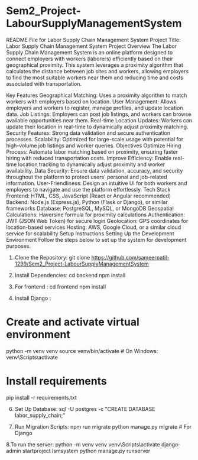# Sem2_Project-LabourSupplyManagementSystem

README File for Labor Supply Chain Management System
Project Title: Labor Supply Chain Management System
Project Overview
The Labor Supply Chain Management System is an online platform designed to connect employers with workers (laborers) efficiently based on their geographical proximity. This system leverages a proximity algorithm that calculates the distance between job sites and workers, allowing employers to find the most suitable workers near them and reducing time and costs associated with transportation.

Key Features
Geographical Matching: Uses a proximity algorithm to match workers with employers based on location.
User Management: Allows employers and workers to register, manage profiles, and update location data.
Job Listings: Employers can post job listings, and workers can browse available opportunities near them.
Real-time Location Updates: Workers can update their location in real-time to dynamically adjust proximity matching.
Security Features: Strong data validation and secure authentication processes.
Scalability: Optimized for large-scale usage with potential for high-volume job listings and worker queries.
Objectives
Optimize Hiring Process: Automate labor matching based on proximity, ensuring faster hiring with reduced transportation costs.
Improve Efficiency: Enable real-time location tracking to dynamically adjust proximity and worker availability.
Data Security: Ensure data validation, accuracy, and security throughout the platform to protect users' personal and job-related information.
User-Friendliness: Design an intuitive UI for both workers and employers to navigate and use the platform effortlessly.
Tech Stack
Frontend: HTML, CSS, JavaScript (React or Angular recommended)
Backend: Node.js (Express.js), Python (Flask or Django), or similar frameworks
Database: PostgreSQL, MySQL, or MongoDB
Geospatial Calculations: Haversine formula for proximity calculations
Authentication: JWT (JSON Web Token) for secure login
Geolocation: GPS coordinates for location-based services
Hosting: AWS, Google Cloud, or a similar cloud service for scalability
Setup Instructions
Setting Up the Development Environment
Follow the steps below to set up the system for development purposes.

1. Clone the Repository:
git clone https://github.com/sameerpatil-1299/Sem2_Project-LabourSupplyManagementSystem

3. Install Dependencies:
cd backend
npm install

4. For frontend :
cd frontend
npm install

5. Install Django :
# Create and activate virtual environment
python -m venv venv
source venv/bin/activate  # On Windows: venv\Scripts\activate
# Install requirements
pip install -r requirements.txt

6. Set Up Database:
sql -U postgres -c "CREATE DATABASE labor_supply_chain;"

7. Run Migration Scripts:
   npm run migrate
   python manage.py migrate  # For Django

8.To run the server:
  python -m venv venv
  venv\Scripts\activate
  django-admin startproject lsmsystem
  python manage.py runserver
  
